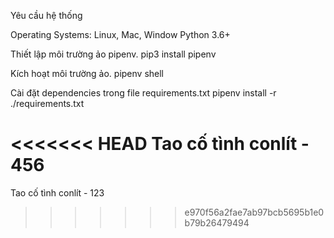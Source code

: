 Yêu cầu hệ thống

Operating Systems: Linux, Mac, Window Python 3.6+

Thiết lập môi trường ảo pipenv. pip3 install pipenv

Kích hoạt môi trường ảo. pipenv shell

Cài đặt dependencies trong file requirements.txt pipenv install -r ./requirements.txt

<<<<<<< HEAD
Tao cố tình conlít - 456
=======
Tao cố tình conlít - 123
>>>>>>> e970f56a2fae7ab97bcb5695b1e0b79b26479494
